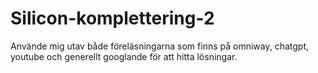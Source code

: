 # Silicon-komplettering-2

Använde mig utav både föreläsningarna som finns på omniway, chatgpt, youtube och generellt googlande för att hitta lösningar.

